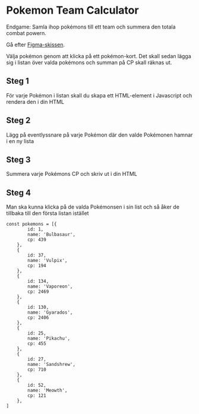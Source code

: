 # Pokemon Team Calculator
Endgame: Samla ihop pokémons till ett team och summera den totala combat powern.

Gå efter [Figma-skissen](https://www.figma.com/file/1BR2CXM8cH1yXvQx89KxI1/pokemon-list-exercise?node-id=0%3A1&t=zbFjxGWWV4NaQDvw-0).

Välja pokémon genom att klicka på ett pokémon-kort. Det skall sedan lägga sig i listan över valda pokémons och summan på CP skall räknas ut.

## Steg 1
För varje Pokémon i listan skall du skapa ett HTML-element i Javascript och rendera den i din HTML

## Steg 2
Lägg på eventlyssnare på varje Pokémon där den valde Pokémonen hamnar i en ny lista

## Steg 3
Summera varje Pokémons CP och skriv ut i din HTML

## Steg 4
Man ska kunna klicka på de valda Pokémonsen i sin list och så åker de tillbaka till den första listan istället

```
const pokemons = [{
        id: 1,
        name: 'Bulbasaur',
        cp: 439
    },
    {
        id: 37,
        name: 'Vulpix',
        cp: 194
    },
    {
        id: 134,
        name: 'Vaporeon',
        cp: 2469
    },
    {
        id: 130,
        name: 'Gyarados',
        cp: 2406
    },
    {
        id: 25,
        name: 'Pikachu',
        cp: 455
    },
    {
        id: 27,
        name: 'Sandshrew',
        cp: 710
    },
    {
        id: 52,
        name: 'Meowth',
        cp: 121
    },
]
```
